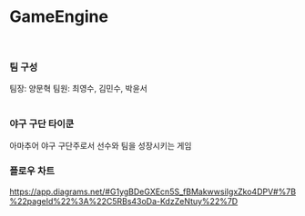 # GameEngine
</br> 

### 팀 구성
팀장: 양문혁
팀원: 최영수, 김민수, 박윤서
</br></br> 

### 야구 구단 타이쿤
아마추어 야구 구단주로서 선수와 팀을 성장시키는 게임
</br>

### 플로우 차트
https://app.diagrams.net/#G1ygBDeGXEcn5S_fBMakwwsiIgxZko4DPV#%7B%22pageId%22%3A%22C5RBs43oDa-KdzZeNtuy%22%7D